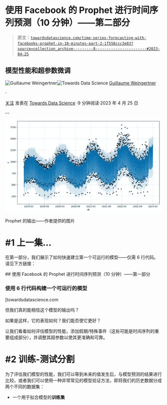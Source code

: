 # 使用 Facebook 的 Prophet 进行时间序列预测（10 分钟）——第二部分

> 原文：[`towardsdatascience.com/time-series-forecasting-with-facebooks-prophet-in-10-minutes-part-2-1f558ccc3e83?source=collection_archive---------8-----------------------#2023-04-25`](https://towardsdatascience.com/time-series-forecasting-with-facebooks-prophet-in-10-minutes-part-2-1f558ccc3e83?source=collection_archive---------8-----------------------#2023-04-25)

## 模型性能和超参数微调

[](https://guillaume-weingertner.medium.com/?source=post_page-----1f558ccc3e83--------------------------------)![Guillaume Weingertner](https://guillaume-weingertner.medium.com/?source=post_page-----1f558ccc3e83--------------------------------)[](https://towardsdatascience.com/?source=post_page-----1f558ccc3e83--------------------------------)![Towards Data Science](https://towardsdatascience.com/?source=post_page-----1f558ccc3e83--------------------------------) [Guillaume Weingertner](https://guillaume-weingertner.medium.com/?source=post_page-----1f558ccc3e83--------------------------------)

·

[关注](https://medium.com/m/signin?actionUrl=https%3A%2F%2Fmedium.com%2F_%2Fsubscribe%2Fuser%2F4ebea49e580e&operation=register&redirect=https%3A%2F%2Ftowardsdatascience.com%2Ftime-series-forecasting-with-facebooks-prophet-in-10-minutes-part-2-1f558ccc3e83&user=Guillaume+Weingertner&userId=4ebea49e580e&source=post_page-4ebea49e580e----1f558ccc3e83---------------------post_header-----------) 发表在 [Towards Data Science](https://towardsdatascience.com/?source=post_page-----1f558ccc3e83--------------------------------) ·9 分钟阅读·2023 年 4 月 25 日[](https://medium.com/m/signin?actionUrl=https%3A%2F%2Fmedium.com%2F_%2Fvote%2Ftowards-data-science%2F1f558ccc3e83&operation=register&redirect=https%3A%2F%2Ftowardsdatascience.com%2Ftime-series-forecasting-with-facebooks-prophet-in-10-minutes-part-2-1f558ccc3e83&user=Guillaume+Weingertner&userId=4ebea49e580e&source=-----1f558ccc3e83---------------------clap_footer-----------)

--

[](https://medium.com/m/signin?actionUrl=https%3A%2F%2Fmedium.com%2F_%2Fbookmark%2Fp%2F1f558ccc3e83&operation=register&redirect=https%3A%2F%2Ftowardsdatascience.com%2Ftime-series-forecasting-with-facebooks-prophet-in-10-minutes-part-2-1f558ccc3e83&source=-----1f558ccc3e83---------------------bookmark_footer-----------)![](img/5229e96a7d81abdd74c0b1b14ccefc02.png)

Prophet 的输出——作者提供的图片

# #1 上一集…

在第一部分，我们展示了如何快速建立第一个可运行的模型——仅需 6 行代码。请见下方链接：

[](/time-series-forecasting-with-facebooks-prophet-in-10-minutes-958bd1caff3f?source=post_page-----1f558ccc3e83--------------------------------) ## 使用 Facebook 的 Prophet 进行时间序列预测（10 分钟）——第一部分

### 使用 6 行代码构建一个可运行的模型

[towardsdatascience.com

但我们真的能相信这个模型的输出吗？

如果是这样，它的表现如何？我们能否使它更好？

让我们看看如何评估模型的性能，添加假期/特殊事件（这些可能是时间序列的重要组成部分），并调整其超参数以使其更准确和可靠。

# #2 训练-测试分割

为了评估我们模型的性能，我们可以等到未来的值发生后，与模型预测的结果进行比较，或者我们可以使用一种非常常见的模型验证方法，即将我们的历史数据分成两个不同的数据集：

+   一个用于拟合模型的**训练集**
